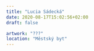 ```yaml
---
title: "Lucia Sádecká"
date: 2020-08-17T15:02:56+02:00
draft: false

artwork: "???"
location: "Městský byt"
---
```

